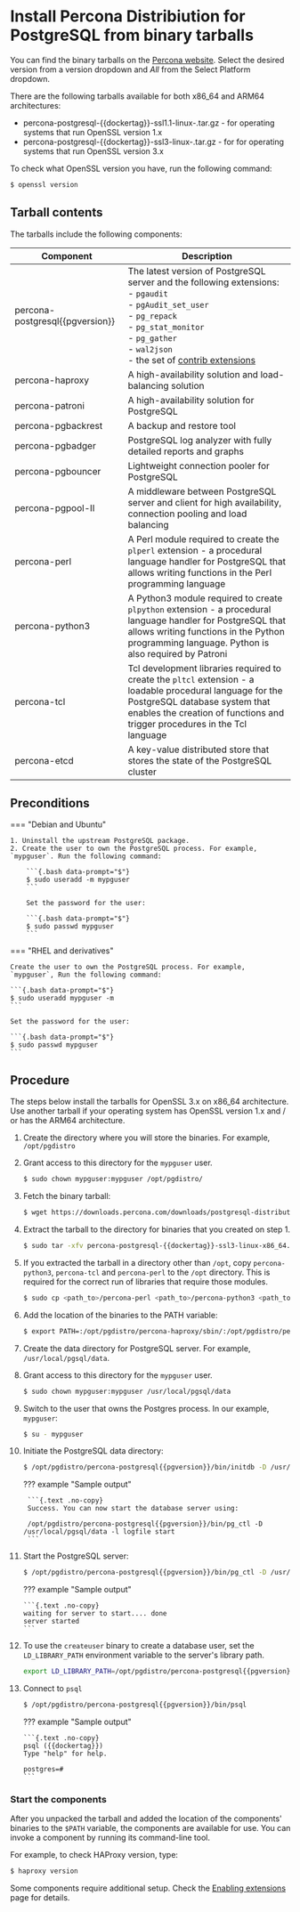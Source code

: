 # Install Percona Distribiution for PostgreSQL from binary tarballs

You can find the binary tarballs on the [Percona website](https://www.percona.com/downloads). Select the desired version from a version dropdown and _All_ from the Select Platform dropdown.

There are the following tarballs available for both x86_64 and ARM64 architectures: 

* percona-postgresql-{{dockertag}}-ssl1.1-linux-<architecture>.tar.gz  - for operating systems that run OpenSSL version 1.x
* percona-postgresql-{{dockertag}}-ssl3-linux-<architecture>.tar.gz - for for operating systems that run OpenSSL version 3.x

To check what OpenSSL version you have, run the following command: 

```{.bash data-prompt="$"}
$ openssl version
```

## Tarball contents

The tarballs include the following components:

| Component | Description |
|-----------|-------------|
| percona-postgresql{{pgversion}}| The latest version of PostgreSQL server and the following extensions: <br> - `pgaudit` <br> - `pgAudit_set_user` <br> - `pg_repack` <br> - `pg_stat_monitor` <br> - `pg_gather` <br> - `wal2json` <br> -  the set of [contrib extensions](contrib.md)|
| percona-haproxy | A high-availability solution and load-balancing solution |
| percona-patroni | A high-availability solution for PostgreSQL |
| percona-pgbackrest| A backup and restore tool |
| percona-pgbadger| PostgreSQL log analyzer with fully detailed reports and graphs |
| percona-pgbouncer| Lightweight connection pooler for PostgreSQL |
| percona-pgpool-II| A middleware between PostgreSQL server and client for high availability, connection pooling and load balancing |
| percona-perl | A Perl module required to create the `plperl` extension - a procedural language handler for PostgreSQL that allows writing functions in the Perl programming language|
| percona-python3 | A Python3 module required to create `plpython` extension - a procedural language handler for PostgreSQL that allows writing functions in the Python programming language. Python is also required by Patroni
| percona-tcl | Tcl development libraries required to create the `pltcl` extension - a loadable procedural language for the PostgreSQL database system that enables the creation of functions and trigger procedures in the Tcl language |
| percona-etcd | A key-value distributed store that stores the state of the PostgreSQL cluster|


## Preconditions

=== "Debian and Ubuntu"

    1. Uninstall the upstream PostgreSQL package. 
    2. Create the user to own the PostgreSQL process. For example, `mypguser`. Run the following command:

        ```{.bash data-prompt="$"}
        $ sudo useradd -m mypguser
        ```

        Set the password for the user:

        ```{.bash data-prompt="$"}
        $ sudo passwd mypguser
        ```
    
=== "RHEL and derivatives"

    Create the user to own the PostgreSQL process. For example, `mypguser`, Run the following command: 
        
    ```{.bash data-prompt="$"}
    $ sudo useradd mypguser -m 
    ```

    Set the password for the user:

    ```{.bash data-prompt="$"}
    $ sudo passwd mypguser
    ```

## Procedure

The steps below install the tarballs for OpenSSL 3.x on x86_64 architecture. Use another tarball if your operating system has OpenSSL version 1.x and / or has the ARM64 architecture.

1. Create the directory where you will store the binaries. For example, `/opt/pgdistro`

2. Grant access to this directory for the `mypguser` user.

    ```{.bash data-prompt="$"}
    $ sudo chown mypguser:mypguser /opt/pgdistro/
    ```

3. Fetch the binary tarball:

    ```{.bash data-prompt="$"}
    $ wget https://downloads.percona.com/downloads/postgresql-distribution-{{pgversion}}/{{dockertag}}/binary/tarball/percona-postgresql-{{dockertag}}-ssl3-linux-x86_64.tar.gz
    ```

4. Extract the tarball to the directory for binaries that you created on step 1.

    ```{.bash data-prompt="$"}
    $ sudo tar -xfv percona-postgresql-{{dockertag}}-ssl3-linux-x86_64.tar.gz -C /opt/pgdistro/
    ```

5. If you extracted the tarball in a directory other than `/opt`, copy `percona-python3`, `percona-tcl` and `percona-perl` to the `/opt` directory. This is required for the correct run of libraries that require those modules. 
 
    ```{.bash data-prompt="$"}
    $ sudo cp <path_to>/percona-perl <path_to>/percona-python3 <path_to>/percona-tcl /opt/
    ```
    
6. Add the location of the binaries to the PATH variable:

    ```{.bash data-prompt="$"}
    $ export PATH=:/opt/pgdistro/percona-haproxy/sbin/:/opt/pgdistro/percona-patroni/bin/:/opt/pgdistro/percona-pgbackrest/bin/:/opt/pgdistro/percona-pgbadger/:/opt/pgdistro/percona-pgbouncer/bin/:/opt/pgdistro/percona-pgpool-II/bin/:/opt/pgdistro/percona-postgresql{{pgversion}}/bin/:/opt/pgdistro/percona-etcd/bin/:/opt/percona-perl/bin/:/opt/percona-tcl/bin/:/opt/percona-python3/bin/:$PATH
    ```

6. Create the data directory for PostgreSQL server. For example, `/usr/local/pgsql/data`.
7. Grant access to this directory for the `mypguser` user.

    ```{.bash data-prompt="$"}
    $ sudo chown mypguser:mypguser /usr/local/pgsql/data
    ```

8. Switch to the user that owns the Postgres process. In our example, `mypguser`:

    ```{.bash data-prompt="$"}
    $ su - mypguser
    ```

9. Initiate the PostgreSQL data directory:
   
    ```{.bash data-prompt="$"}
    $ /opt/pgdistro/percona-postgresql{{pgversion}}/bin/initdb -D /usr/local/pgsql/data
    ```

    ??? example "Sample output"

        ```{.text .no-copy}
        Success. You can now start the database server using:

        /opt/pgdistro/percona-postgresql{{pgversion}}/bin/pg_ctl -D /usr/local/pgsql/data -l logfile start
        ```

10. Start the PostgreSQL server:

    ```{.bash data-prompt="$"}
    $ /opt/pgdistro/percona-postgresql{{pgversion}}/bin/pg_ctl -D /usr/local/pgsql/data -l logfile start
    ```

    ??? example "Sample output"
       
        ```{.text .no-copy}
        waiting for server to start.... done
        server started
        ```

11. To use the `createuser` binary to create a database user, set the `LD_LIBRARY_PATH` environment variable to the server's library path.

    ```{.bash data-prompt="$"}
    export LD_LIBRARY_PATH=/opt/pgdistro/percona-postgresql{{pgversion}}/lib:$LD_LIBRARY_PATH
    ```

12. Connect to `psql`
    
    ```{.bash data-prompt="$"}
    $ /opt/pgdistro/percona-postgresql{{pgversion}}/bin/psql
    ```

    ??? example "Sample output"
       
        ```{.text .no-copy}
        psql ({{dockertag}})
        Type "help" for help.

        postgres=#
        ```
   
### Start the components

After you unpacked the tarball and added the location of the components' binaries to the `$PATH` variable, the components are available for use. You can invoke a component by running its command-line tool.

For example, to check HAProxy version, type:

```{.bash data-prompt="$"}
$ haproxy version
```

Some components require additional setup. Check the [Enabling extensions](enable-extensions.md) page for details.

